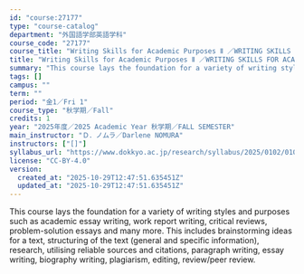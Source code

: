 ```yaml
---
id: "course:27177"
type: "course-catalog"
department: "外国語学部英語学科"
course_code: "27177"
course_title: "Writing Skills for Academic Purposes Ⅱ ／WRITING SKILLS FOR ACADEMIC PURPOSES Ⅱ"
title: "Writing Skills for Academic Purposes Ⅱ ／WRITING SKILLS FOR ACADEMIC PURPOSES Ⅱ"
summary: "This course lays the foundation for a variety of writing styles and purposes such as academic essay writing, work report…"
tags: []
campus: ""
term: ""
period: "金1／Fri 1"
course_type: "秋学期／Fall"
credits: 1
year: "2025年度／2025 Academic Year 秋学期／FALL SEMESTER"
main_instructor: "Ｄ．ノムラ／Darlene NOMURA"
instructors: ["[]"]
syllabus_url: "https://www.dokkyo.ac.jp/research/syllabus/2025/0102/0102_27177_ja_JP.html"
license: "CC-BY-4.0"
version:
  created_at: "2025-10-29T12:47:51.635451Z"
  updated_at: "2025-10-29T12:47:51.635451Z"
---
```

This course lays the foundation for a variety of writing styles and purposes such as academic essay writing, work report writing, critical reviews, problem-solution essays and many more. This includes brainstorming ideas for a text, structuring of the text (general and specific information), research, utilising reliable sources and citations, paragraph writing, essay writing, biography writing, plagiarism, editing, review/peer review.
